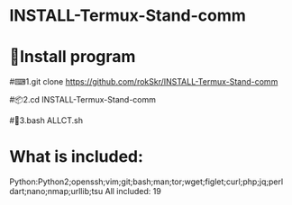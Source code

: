 # INSTALL-Termux-Stand-comm

# 📲Install program

#⌨1.git clone https://github.com/rokSkr/INSTALL-Termux-Stand-comm

#📦2.cd INSTALL-Termux-Stand-comm

#🔑3.bash ALLCT.sh

# What is included:
Python:Python2;openssh;vim;git;bash;man;tor;wget;figlet;curl;php;jq;perl
dart;nano;nmap;urllib;tsu
All included:
19
